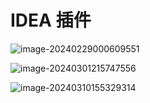 # IDEA 插件

![image-20240229000609551](https://csnotes.oss-cn-beijing.aliyuncs.com/photos/image-20240229000609551.png)

![image-20240301215747556](https://csnotes.oss-cn-beijing.aliyuncs.com/photos/image-20240301215747556.png)

![image-20240310155329314](https://csnotes.oss-cn-beijing.aliyuncs.com/photos/image-20240310155329314.png)
